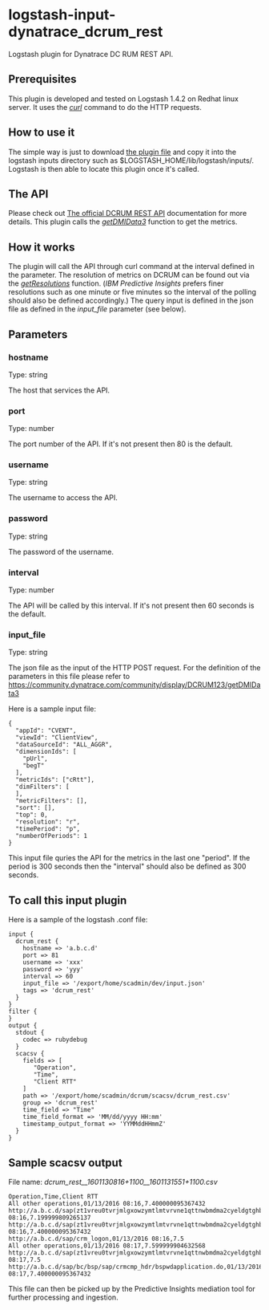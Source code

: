 # logstash-input-dynatrace_dcrum_rest
Logstash plugin for Dynatrace DC RUM REST API.
## Prerequisites
This plugin is developed and tested on Logstash 1.4.2 on Redhat linux server. It uses the [*curl*](https://en.wikipedia.org/wiki/CURL) command to do the HTTP requests.
## How to use it
The simple way is just to download [the plugin file](https://github.com/IBM-ITOAdev/logstash-input-dynatrace_dcrum_rest/blob/master/lib/logstash/inputs/dcrum_rest.rb) and copy it into the logstash inputs directory such as $LOGSTASH_HOME/lib/logstash/inputs/.  Logstash is then able to locate this plugin once it's called.
## The API
Please check out [The official DCRUM REST API](https://community.dynatrace.com/community/display/DCRUM123/Using+REST-based+Web+Services) documentation for more details.
This plugin calls the [*getDMIData3*](https://community.dynatrace.com/community/display/DCRUM123/Example+REST+getDMIData%2C+getDMIData2%2C+getDMIData3) function to get the metrics.
## How it works
The plugin will call the API through curl command at the interval defined in the parameter. The resolution of metrics on DCRUM can be found out via the [*getResolutions*](https://community.dynatrace.com/community/display/DCRUM123/Example+REST+getResolutions) function. (*IBM Predictive Insights* prefers finer resolutions such as one minute or five minutes so the interval of the polling should also be defined accordingly.)  The query input is defined in the json file as defined in the *input_file* parameter (see below).
## Parameters
### hostname
Type: string

The host that services the API.
### port
Type: number

The port number of the API.  If it's not present then 80 is the default.
### username
Type: string

The username to access the API.
### password
Type: string

The password of the username.
### interval
Type: number

The API will be called by this interval.  If it's not present then 60 seconds is the default.
### input_file
Type: string

The json file as the input of the HTTP POST request.  For the definition of the parameters in this file please refer to https://community.dynatrace.com/community/display/DCRUM123/getDMIData3

Here is a sample input file:
```
{
  "appId": "CVENT",
  "viewId": "ClientView",
  "dataSourceId": "ALL_AGGR",
  "dimensionIds": [
    "pUrl",
    "begT"
  ],
  "metricIds": ["cRtt"],
  "dimFilters": [
  ],
  "metricFilters": [],
  "sort": [],
  "top": 0,
  "resolution": "r",
  "timePeriod": "p",
  "numberOfPeriods": 1
}
```
This input file quries the API for the metrics in the last one "period".  If the period is 300 seconds then the "interval" should also be defined as 300 seconds.

## To call this input plugin

Here is a sample of the logstash .conf file:

```
input {
  dcrum_rest {
    hostname => 'a.b.c.d'
    port => 81
    username => 'xxx'
    password => 'yyy'
    interval => 60
    input_file => '/export/home/scadmin/dev/input.json'
    tags => 'dcrum_rest'
  }
}
filter {
}
output {
  stdout {
    codec => rubydebug
  }
  scacsv {
    fields => [
       "Operation",
       "Time",
       "Client RTT"
    ]
    path => '/export/home/scadmin/dcrum/scacsv/dcrum_rest.csv'
    group => 'dcrum_rest'
    time_field => "Time"
    time_field_format => 'MM/dd/yyyy HH:mm'
    timestamp_output_format => 'YYMMddHHmmZ'
  }
}

```
## Sample scacsv output
File name: *dcrum_rest__1601130816+1100__1601131551+1100.csv*
```
Operation,Time,Client RTT
All other operations,01/13/2016 08:16,7.400000095367432
http://a.b.c.d/sap(zt1vreu0tvrjmlgxowzymtlmtvrvne1qttnwbmdma2cyeldgtghbqufbq3zdtvfnpt0=)/bc/bsp/sap/crm_ui_frame/blank.htm,01/13/2016 08:16,7.199999809265137
http://a.b.c.d/sap(zt1vreu0tvrjmlgxowzymtlmtvrvne1qttnwbmdma2cyeldgtghbqufbq3zdtvfnpt0=)/bc/bsp/sap/crm_ui_frame/main.htm,01/13/2016 08:16,7.400000095367432
http://a.b.c.d/sap/crm_logon,01/13/2016 08:16,7.5
All other operations,01/13/2016 08:17,7.599999904632568
http://a.b.c.d/sap(zt1vreu0tvrjmlgxowzymtlmtvrvne1qttnwbmdma2cyeldgtghbqufbq3zdtvfnpt0=)/bc/bsp/sap/crm_ui_frame/bspwdapplication.do,01/13/2016 08:17,7.5
http://a.b.c.d/sap/bc/bsp/sap/crmcmp_hdr/bspwdapplication.do,01/13/2016 08:17,7.400000095367432
```
This file can then be picked up by the Predictive Insights mediation tool for further processing and ingestion.
